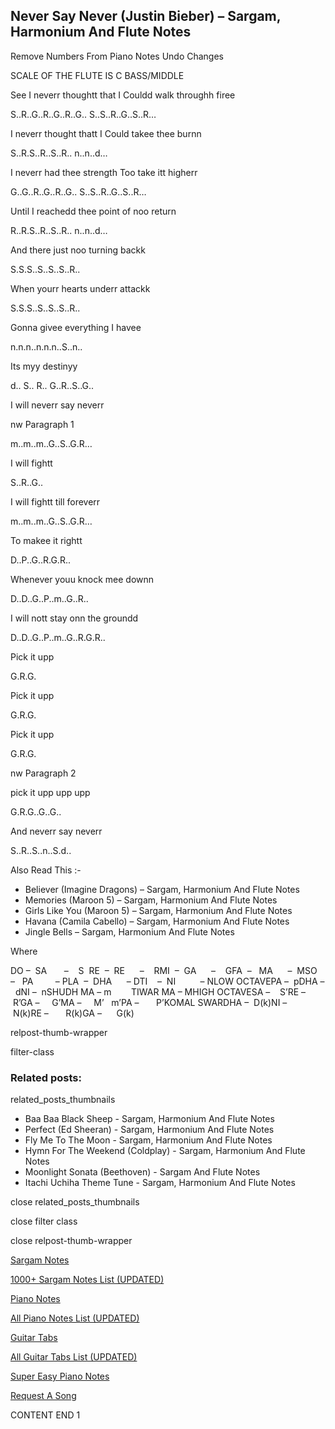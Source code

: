 
## Never Say Never (Justin Bieber) – Sargam, Harmonium And Flute Notes

Remove Numbers From Piano Notes
Undo Changes

SCALE OF THE FLUTE IS C BASS/MIDDLE

See I neverr thoughtt that I Couldd walk throughh firee

S..R..G..R..G..R..G.. S..S..R..G..S..R…

I neverr thought thatt I Could takee thee burnn

S..R.S..R..S..R.. n..n..d…

I neverr had thee strength Too take itt higherr

G..G..R..G..R..G.. S..S..R..G..S..R…

Until I reachedd thee point of noo return

R..R.S..R..S..R.. n..n..d…

And there just noo turning backk

S.S.S..S..S..S..R..

When yourr hearts underr attackk

S.S.S..S..S..S..R..

Gonna givee everything I havee

n.n.n..n.n.n..S..n..

Its myy destinyy

d.. S.. R.. G..R..S..G..

I will neverr say neverr

nw Paragraph 1

m..m..m..G..S..G.R…

I will fightt

S..R..G..

I will fightt till foreverr

m..m..m..G..S..G.R…

To makee it rightt

D..P..G..R.G.R..

Whenever youu knock mee downn

D..D..G..P..m..G..R..

I will nott stay onn the groundd

D..D..G..P..m..G..R.G.R..

Pick it upp

G.R.G.

Pick it upp

G.R.G.

Pick it upp

G.R.G.

nw Paragraph 2

pick it upp upp upp

G.R.G..G..G..

And neverr say neverr

S..R..S..n..S.d..

Also Read This :-

* Believer (Imagine Dragons) – Sargam, Harmonium And Flute Notes
* Memories (Maroon 5) – Sargam, Harmonium And Flute Notes
* Girls Like You (Maroon 5) – Sargam, Harmonium And Flute Notes
* Havana (Camila Cabello) – Sargam, Harmonium And Flute Notes
* Jingle Bells – Sargam, Harmonium And Flute Notes

Where

DO –  SA       –    S  RE  –  RE      –    RMI  –  GA      –    GFA  –   MA      –  MSO  –   PA         – PLA  –  DHA      – DTI    –  NI          – NLOW OCTAVEPA –  pDHA –  dNI –  nSHUDH MA – m        TIWAR MA – MHIGH OCTAVESA –    S’RE –     R’GA –     G’MA –     M’   m’PA –       P’KOMAL SWARDHA –  D(k)NI –       N(k)RE –       R(k)GA –      G(k)

relpost-thumb-wrapper

filter-class

### Related posts:

related_posts_thumbnails

* Baa Baa Black Sheep - Sargam, Harmonium And Flute Notes
* Perfect (Ed Sheeran) - Sargam, Harmonium And Flute Notes
* Fly Me To The Moon - Sargam, Harmonium And Flute Notes
* Hymn For The Weekend (Coldplay) - Sargam, Harmonium And Flute Notes
* Moonlight Sonata (Beethoven) - Sargam And Flute Notes
* Itachi Uchiha Theme Tune - Sargam, Harmonium And Flute Notes

close related_posts_thumbnails

close filter class

close relpost-thumb-wrapper

[Sargam Notes](https://www.notationsworld.com/sargam-notes.html)

[1000+ Sargam Notes List (UPDATED)](https://www.notationsworld.com/all-songs-list-sargam-notes.html)

[Piano Notes](https://www.notationsworld.com/piano-notes.html)

[All Piano Notes List (UPDATED)](https://www.notationsworld.com/all-songs-list-piano-notes.html)

[Guitar Tabs](https://www.notationsworld.com/guitar-tabs.html)

[All Guitar Tabs List (UPDATED)](https://www.notationsworld.com/all-songs-list-guitar-tabs.html)

[Super Easy Piano Notes](https://studywall.in/)

[Request A Song](https://www.notationsworld.com/request-a-song.html)

CONTENT END 1

